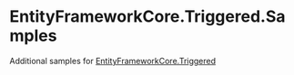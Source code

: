 # EntityFrameworkCore.Triggered.Samples

Additional samples for [EntityFrameworkCore.Triggered](https://github.com/koenbeuk/EntityFrameworkCore.Triggered)
